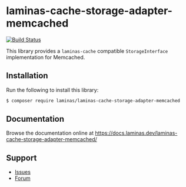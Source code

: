 # laminas-cache-storage-adapter-memcached

[![Build Status](https://github.com/laminas/laminas-cache-storage-adapter-memcached/actions/workflows/continuous-integration.yml/badge.svg)](https://github.com/laminas/laminas-cache-storage-adapter-memcached/actions/workflows/continuous-integration.yml)

This library provides a `laminas-cache` compatible `StorageInterface` implementation for Memcached.

## Installation

Run the following to install this library:

```bash
$ composer require laminas/laminas-cache-storage-adapter-memcached
```

## Documentation

Browse the documentation online at https://docs.laminas.dev/laminas-cache-storage-adapter-memcached/

## Support

* [Issues](https://github.com/laminas/laminas-cache-storage-adapter-memcached/issues/)
* [Forum](https://discourse.laminas.dev/)
